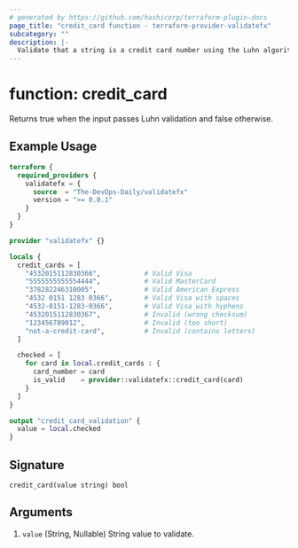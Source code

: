 ```yaml
---
# generated by https://github.com/hashicorp/terraform-plugin-docs
page_title: "credit_card function - terraform-provider-validatefx"
subcategory: ""
description: |-
  Validate that a string is a credit card number using the Luhn algorithm.
---
```


# function: credit_card

Returns true when the input passes Luhn validation and false otherwise.

## Example Usage

```terraform
terraform {
  required_providers {
    validatefx = {
      source  = "The-DevOps-Daily/validatefx"
      version = ">= 0.0.1"
    }
  }
}

provider "validatefx" {}

locals {
  credit_cards = [
    "4532015112830366",           # Valid Visa
    "5555555555554444",           # Valid MasterCard
    "378282246310005",            # Valid American Express
    "4532 0151 1283 0366",        # Valid Visa with spaces
    "4532-0151-1283-0366",        # Valid Visa with hyphens
    "4532015112830367",           # Invalid (wrong checksum)
    "123456789012",               # Invalid (too short)
    "not-a-credit-card",          # Invalid (contains letters)
  ]

  checked = [
    for card in local.credit_cards : {
      card_number = card
      is_valid    = provider::validatefx::credit_card(card)
    }
  ]
}

output "credit_card_validation" {
  value = local.checked
}
```

## Signature

<!-- signature generated by tfplugindocs -->
```text
credit_card(value string) bool
```

## Arguments

<!-- arguments generated by tfplugindocs -->
1. `value` (String, Nullable) String value to validate.


